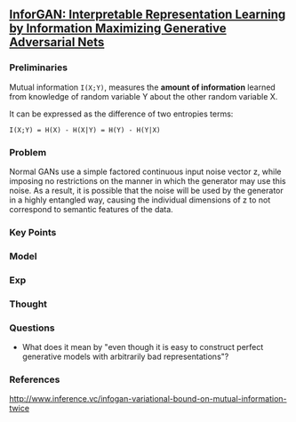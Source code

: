 ## [InforGAN: Interpretable Representation Learning by Information Maximizing Generative Adversarial Nets]()

### Preliminaries
Mutual information `I(X;Y)`, measures the **amount of information** learned from knowledge of random variable Y about the other random variable X. 

It can be expressed as the difference of two entropies terms:
```
I(X;Y) = H(X) - H(X|Y) = H(Y) - H(Y|X)
```

### Problem

Normal GANs use a simple factored continuous input noise vector z, while imposing no restrictions on the manner in which the generator may use this noise. As a result, it is possible that the noise will be used by the generator in a highly entangled way, causing the individual dimensions of z to not correspond to semantic features of the data.

### Key Points



### Model


### Exp


### Thought

### Questions
- What does it mean by "even though it is easy to construct perfect generative models with arbitrarily bad representations"?

### References 
http://www.inference.vc/infogan-variational-bound-on-mutual-information-twice
